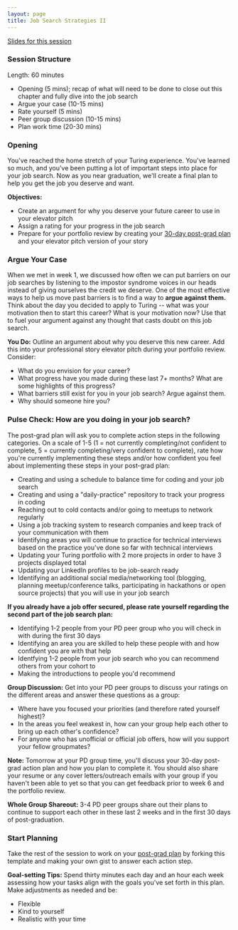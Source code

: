 ```yaml
---
layout: page
title: Job Search Strategies II
---
```


[Slides for this session](https://docs.google.com/presentation/d/15x2PaHDMICCjxBnKsMMlykp3xWsInDfwlyW3y9yKkwA/edit?usp=sharing)

### Session Structure

Length: 60 minutes

* Opening (5 mins); recap of what will need to be done to close out this chapter and fully dive into the job search
* Argue your case (10-15 mins)
* Rate yourself (5 mins)
* Peer group discussion (10-15 mins)
* Plan work time (20-30 mins)

### Opening
You've reached the home stretch of your Turing experience. You've learned so much, and you've been putting a lot of important steps into place for your job search. Now as you near graduation, we'll create a final plan to help you get the job you deserve and want.

**Objectives:**
* Create an argument for why you deserve your future career to use in your elevator pitch
* Assign a rating for your progress in the job search
* Prepare for your portfolio review by creating your [30-day post-grad plan](post_grad_plan) and your elevator pitch version of your story

### Argue Your Case
When we met in week 1, we discussed how often we can put barriers on our job searches by listening to the impostor syndrome voices in our heads instead of giving ourselves the credit we deserve. One of the most effective ways to help us move past barriers is to find a way to **argue against them.** Think about the day you decided to apply to Turing -- what was your motivation then to start this career? What is your motivation now? Use that to fuel your argument against any thought that casts doubt on this job search.

**You Do:** Outline an argument about why you deserve this new career. Add this into your professional story elevator pitch during your portfolio review. Consider:

* What do you envision for your career?
* What progress have you made during these last 7+ months? What are some highlights of this progress?
* What barriers still exist for you in your job search? Argue against them.
* Why should someone hire you?

### Pulse Check: How are you doing in your job search?
The post-grad plan will ask you to complete action steps in the following categories. On a scale of 1-5 (1 = not currently completing/not confident to complete, 5 = currently completing/very confident to complete), rate how you're currently implementing these steps and/or how confident you feel about implementing these steps in your post-grad plan:

* Creating and using a schedule to balance time for coding and your job search
* Creating and using a "daily-practice" repository to track your progress in coding
* Reaching out to cold contacts and/or going to meetups to network regularly
* Using a job tracking system to research companies and keep track of your communication with them
* Identifying areas you will continue to practice for technical interviews based on the practice you've done so far with technical interviews
* Updating your Turing portfolio with 2 more projects in order to have 3 projects displayed total
* Updating your LinkedIn profiles to be job-search ready
* Identifying an additional social media/networking tool (blogging, planning meetup/conference talks, participating in hackathons or open source projects) that you will use in your job search

**If you already have a job offer secured, please rate yourself regarding the second part of the job search plan:**
* Identifying 1-2 people from your PD peer group who you will check in with during the first 30 days
* Identifying an area you are skilled to help these people with and how confident you are with that help
* Identfying 1-2 people from your job search who you can recommend others from your cohort to
* Making the introductions to people you'd recommend

**Group Discussion:** Get into your PD peer groups to discuss your ratings on the different areas and answer these questions as a group:

* Where have you focused your priorities (and therefore rated yourself highest)?
* In the areas you feel weakest in, how can your group help each other to bring up each other's confidence?
* For anyone who has unofficial or official job offers, how will you support your fellow groupmates?

**Note:** Tomorrow at your PD group time, you'll discuss your 30-day post-grad action plan and how you plan to complete it. You should also share your resume or any cover letters/outreach emails with your group if you haven't been able to yet so that you can get feedback prior to week 6 and the portfolio review.

**Whole Group Shareout:**
3-4 PD peer groups share out their plans to continue to support each other in these last 2 weeks and in the first 30 days of post-graduation.

### Start Planning
Take the rest of the session to work on your [post-grad plan](post_grad_plan) by forking this template and making your own gist to answer each action step.

**Goal-setting Tips:** Spend thirty minutes each day and an hour each week assessing how your tasks align with the goals you've set forth in this plan. Make adjustments as needed and be:

* Flexible
* Kind to yourself
* Realistic with your time
